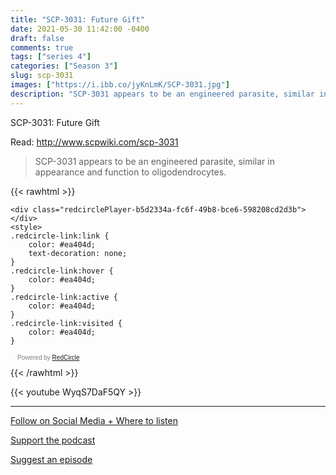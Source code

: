 ```yaml
---
title: "SCP-3031: Future Gift"
date: 2021-05-30 11:42:00 -0400
draft: false
comments: true
tags: ["series 4"]
categories: ["Season 3"]
slug: scp-3031
images: ["https://i.ibb.co/jyKnLmK/SCP-3031.jpg"]
description: "SCP-3031 appears to be an engineered parasite, similar in appearance and function to oligodendrocytes."
---
```


SCP-3031: Future Gift

Read: http://www.scpwiki.com/scp-3031

> SCP-3031 appears to be an engineered parasite, similar in appearance and function to oligodendrocytes.

{{< rawhtml >}}
<script async defer onload="redcircleIframe();" src="https://api.podcache.net/embedded-player/sh/63705181-2bd5-4fc1-a869-6f5b27226efa/ep/b5d2334a-fc6f-49b8-bce6-598208cd2d3b"></script>
    <div class="redcirclePlayer-b5d2334a-fc6f-49b8-bce6-598208cd2d3b"></div>
    <style>
    .redcircle-link:link {
        color: #ea404d;
        text-decoration: none;
    }
    .redcircle-link:hover {
        color: #ea404d;
    }
    .redcircle-link:active {
        color: #ea404d;
    }
    .redcircle-link:visited {
        color: #ea404d;
    }
</style>
<p style="margin-top:3px;margin-left:11px;font-family: sans-serif;font-size: 10px; color: gray;">Powered by <a class="redcircle-link" href="https://redcircle.com?utm_source=rc_embedded_player&utm_medium=web&utm_campaign=embedded_v1">RedCircle</a></p>
{{< /rawhtml >}}

{{< youtube WyqS7DaF5QY >}}

---

[Follow on Social Media + Where to listen](/links)

[Support the podcast](/support)

[Suggest an episode](/suggest)
